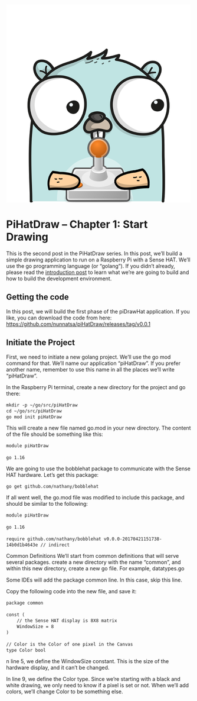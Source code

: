 ![opening image](assets/ch1/chapter1_small.png)
# PiHatDraw – Chapter 1: Start Drawing
This is the second post in the PiHatDraw series. In this post, we’ll build a simple drawing application to run on a Raspberry Pi with a Sense HAT. We’ll use the go programming language (or “golang”). If you didn’t already, please read the [introduction post](introduction.md) to learn what we’re are going to build and how to build the development environment.

## Getting the code
In this post, we will build the first phase of the piDrawHat application. If you like, you can download the code from here: https://github.com/nunnatsa/piHatDraw/releases/tag/v0.0.1

## Initiate the Project
First, we need to initiate a new golang project. We’ll use the go mod command for that. We’ll name our application “piHatDraw”. If you prefer another name, remember to use this name in all the places we’ll write “piHatDraw”.

In the Raspberry Pi terminal, create a new directory for the project and go there:

```shell
mkdir -p ~/go/src/piHatDraw
cd ~/go/src/piHatDraw
go mod init piHatDraw
```
This will create a new file named go.mod in your new directory. The content of the file should be something like this:

```
module piHatDraw

go 1.16
```

We are going to use the bobblehat package to communicate with the Sense HAT hardware. Let’s get this package:
```shell
go get github.com/nathany/bobblehat
```
If all went well, the go.mod file was modified to include this package, and should be similar to the following:
```
module piHatDraw

go 1.16

require github.com/nathany/bobblehat v0.0.0-20170421151738-14b0d1b4643e // indirect
```

Common Definitions
We’ll start from common definitions that will serve several packages. create a new directory with the name “common”, and within this new directory, create a new go file. For example, datatypes.go

Some IDEs will add the package common line. In this case, skip this line.

Copy the following code into the new file, and save it:
```{go, attr.source='.numberLines'}
package common
 
const (
    // the Sense HAT display is 8X8 matrix
    WindowSize = 8
)

// Color is the Color of one pixel in the Canvas
type Color bool
```
n line 5, we define the WindowSize constant. This is the size of the hardware display, and it can’t be changed.

In line 9, we define the Color type. Since we’re starting with a black and white drawing, we only need to know if a pixel is set or not. When we’ll add colors, we’ll change Color to be something else.